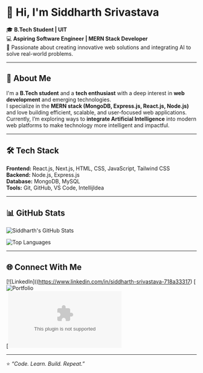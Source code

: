 # 👋 Hi, I'm Siddharth Srivastava  

🎓 **B.Tech Student | UIT**  
💻 **Aspiring Software Engineer | MERN Stack Developer**  
🚀 Passionate about creating innovative web solutions and integrating AI to solve real-world problems.  

---

## 🌱 About Me  
I'm a **B.Tech student** and a **tech enthusiast** with a deep interest in **web development** and emerging technologies.  
I specialize in the **MERN stack (MongoDB, Express.js, React.js, Node.js)** and love building efficient, scalable, and user-focused web applications.  
Currently, I’m exploring ways to **integrate Artificial Intelligence** into modern web platforms to make technology more intelligent and impactful.  

---

## 🛠️ Tech Stack  
**Frontend:** React.js, Next.js, HTML, CSS, JavaScript, Tailwind CSS  
**Backend:** Node.js, Express.js  
**Database:** MongoDB, MySQL  
**Tools:** Git, GitHub, VS Code, IntellijIdea

---

## 📊 GitHub Stats  
![Siddharth's GitHub Stats](https://github-readme-stats.vercel.app/api?username=student-uit&show_icons=true&theme=tokyonight)  

![Top Languages](https://github-readme-stats.vercel.app/api/top-langs/?username=student-uit&layout=compact&theme=tokyonight)  

---

## 🌐 Connect With Me  
[![LinkedIn]((https://www.linkedin.com/in/siddharth-srivastava-718a33317) 
[![Portfolio](https://transcendent-horse-707863.netlify.app/)  
[![Email](shivsrivastav582@gmail.com)  

---

⭐ *“Code. Learn. Build. Repeat.”*  


